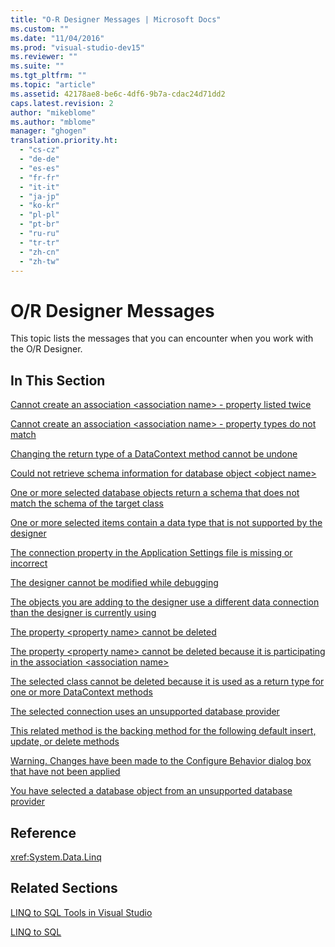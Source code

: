 ```yaml
---
title: "O-R Designer Messages | Microsoft Docs"
ms.custom: ""
ms.date: "11/04/2016"
ms.prod: "visual-studio-dev15"
ms.reviewer: ""
ms.suite: ""
ms.tgt_pltfrm: ""
ms.topic: "article"
ms.assetid: 42178ae8-be6c-4df6-9b7a-cdac24d71dd2
caps.latest.revision: 2
author: "mikeblome"
ms.author: "mblome"
manager: "ghogen"
translation.priority.ht: 
  - "cs-cz"
  - "de-de"
  - "es-es"
  - "fr-fr"
  - "it-it"
  - "ja-jp"
  - "ko-kr"
  - "pl-pl"
  - "pt-br"
  - "ru-ru"
  - "tr-tr"
  - "zh-cn"
  - "zh-tw"
---
```

# O/R Designer Messages
This topic lists the messages that you can encounter when you work with the O/R Designer.  
  
## In This Section  
 [Cannot create an association \<association name> - property listed twice](../data-tools/cannot-create-an-association-association-name-property-listed-twice.md)  
  
 [Cannot create an association \<association name> - property types do not match](../data-tools/cannot-create-an-association-association-name-property-types-do-not-match.md)  
  
 [Changing the return type of a DataContext method cannot be undone](../data-tools/changing-the-return-type-of-a-datacontext-method-cannot-be-undone.md)  
  
 [Could not retrieve schema information for database object \<object name>](../data-tools/could-not-retrieve-schema-information-for-database-object-object-name.md)  
  
 [One or more selected database objects return a schema that does not match the schema of the target class](../data-tools/one-or-more-selected-database-objects-return-a-schema-that-does-not-match-the-schema-of-the-target-class.md)  
  
 [One or more selected items contain a data type that is not supported by the designer](../data-tools/one-or-more-selected-items-contain-a-data-type-that-is-not-supported-by-the-designer.md)  
  
 [The connection property in the Application Settings file is missing or incorrect](../data-tools/the-connection-property-in-the-application-settings-file-is-missing-or-incorrect.md)  
  
 [The designer cannot be modified while debugging](../data-tools/the-designer-cannot-be-modified-while-debugging.md)  
  
 [The objects you are adding to the designer use a different data connection than the designer is currently using](../data-tools/the-objects-you-are-adding-to-the-designer-use-a-different-data-connection-than-the-designer-is-currently-using.md)  
  
 [The property \<property name> cannot be deleted](../data-tools/the-property-property-name-cannot-be-deleted.md)  
  
 [The property \<property name> cannot be deleted because it is participating in the association \<association name>](../data-tools/the-property-property-name-cannot-be-deleted-because-it-is-participating-in-the-association-association-name.md)  
  
 [The selected class cannot be deleted because it is used as a return type for one or more DataContext methods](../data-tools/the-selected-class-cannot-be-deleted-because-it-is-used-as-a-return-type-for-one-or-more-datacontext-methods.md)  
  
 [The selected connection uses an unsupported database provider](../data-tools/the-selected-connection-uses-an-unsupported-database-provider.md)  
  
 [This related method is the backing method for the following default insert, update, or delete methods](../data-tools/this-related-method-is-the-backing-method-for-the-following-default-insert-update-or-delete-methods.md)  
  
 [Warning. Changes have been made to the Configure Behavior dialog box that have not been applied](../data-tools/warning-changes-have-been-made-to-the-configure-behavior-dialog-box-that-have-not-been-applied.md)  
  
 [You have selected a database object from an unsupported database provider](../data-tools/you-have-selected-a-database-object-from-an-unsupported-database-provider.md)  
  
## Reference  
 <xref:System.Data.Linq>  
  
## Related Sections  
 [LINQ to SQL Tools in Visual Studio](../data-tools/linq-to-sql-tools-in-visual-studio2.md)  
  
 [LINQ to SQL](../Topic/LINQ%20to%20SQL.md)